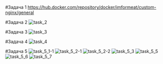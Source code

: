 #Задача 1
https://hub.docker.com/repository/docker/imformeat/custom-nginx/general

#Задача 2
![task_2](https://github.com/JustAleksy/05-virt-03-docker-intro/assets/143338652/5df8a1bb-1316-43e8-b3c1-f9a63c2dda31)

#Задача 3
![task_3](https://github.com/JustAleksy/05-virt-03-docker-intro/assets/143338652/64ab72cd-1e74-4a69-bb90-af16b57ee22e)

#Задача 4
![task_4](https://github.com/JustAleksy/05-virt-03-docker-intro/assets/143338652/0953bca3-8d21-47c9-a71c-1b482840ab75)

#Задача 5
![task_5_1-1](https://github.com/JustAleksy/05-virt-03-docker-intro/assets/143338652/4e16e38b-d05f-412f-8f23-e2952f3b8c24)
![task_5_2-1](https://github.com/JustAleksy/05-virt-03-docker-intro/assets/143338652/4b714a50-3d74-4b9d-a645-59b290006865)
![task_5_2-2](https://github.com/JustAleksy/05-virt-03-docker-intro/assets/143338652/6acd0a9e-d8a8-4f69-96a4-cdc02a9610a6)
![task_5_3](https://github.com/JustAleksy/05-virt-03-docker-intro/assets/143338652/f804f07e-998c-4ecc-b776-e56964117ec2)
![task_5_5](https://github.com/JustAleksy/05-virt-03-docker-intro/assets/143338652/c2d70dae-3669-494e-a317-4fe3c13a5fee)
![task_5_6](https://github.com/JustAleksy/05-virt-03-docker-intro/assets/143338652/dcfa7665-a2e8-4ece-8c68-01ba1a2f18bd)
![task_5_7](https://github.com/JustAleksy/05-virt-03-docker-intro/assets/143338652/98e71d59-99e4-4701-b610-b9262172c710)






